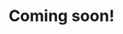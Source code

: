 ---
title: "Coming soon!"
layout: single
categories:
  - Research
tags:
  - computer vision
  - deep learning
  - robotics
  - research
  - scene understanding
---